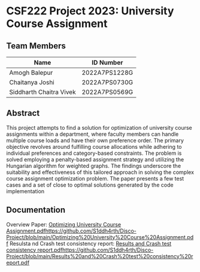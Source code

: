 # CSF222 Project 2023: University Course Assignment 

## Team Members

| Name |  ID Number |
| --- | --- |
| Amogh Balepur| 2022A7PS1228G |
| Chaitanya Joshi | 2022A7PS0730G |
| Siddharth Chaitra Vivek | 2022A7PS0569G |

## Abstract

This project attempts to find a solution for optimization of university course assignments within a department, where faculty
members can handle multiple course loads and have their own preference order. The primary objective revolves around
fulfilling course allocations while adhering to individual preferences and category-based constraints. The problem is solved
employing a penalty-based assignment strategy and utilizing the Hungarian algorithm for weighted graphs. The findings
underscore the suitability and effectiveness of this tailored approach in solving the complex course assignment optimization
problem. The paper presents a few test cases and a set of close to optimal solutions generated by the code implementation

## Documentation

Overview Paper:
[Optimizing University Course Assignment.pdf](https://github.com/S1ddh4rth/Disco-Project/blob/main/Optimizing%20University%20Course%20Assignment.pdf)https://github.com/S1ddh4rth/Disco-Project/blob/main/Optimizing%20University%20Course%20Assignment.pdf
Resulsta nd Crash test consistency report:
[Results and Crash test consistency report.pdf](https://github.com/S1ddh4rth/Disco-Project/blob/main/Results%20and%20Crash%20test%20consistency%20report.pdf)https://github.com/S1ddh4rth/Disco-Project/blob/main/Results%20and%20Crash%20test%20consistency%20report.pdf 

